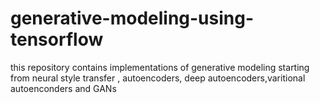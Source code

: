 # generative-modeling-using-tensorflow
this repository contains implementations of generative modeling starting from neural style transfer , autoencoders, deep autoencoders,varitional autoenconders and GANs
